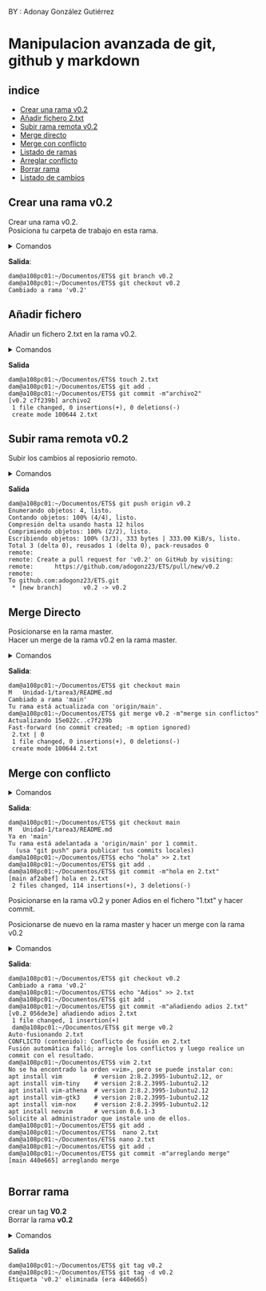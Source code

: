 <div aling= "center">

 BY : Adonay González Gutiérrez

# Manipulacion avanzada de git, github y markdown

## indice
- [Crear una rama v0.2](#crearRama)
- [Añadir fichero 2.txt](#añadirFichero2)
- [Subir rama remota v0.2](#subirRama)
- [Merge directo](#mergeDirecto)
- [Merge con conflicto](#mergeConflicto)
- [Listado de ramas](#ListadoRamas)
- [Arreglar conflicto](#arreglarConflicto)
- [Borrar rama](#borrarRamas)
- [Listado de cambios](#listadoCambios)



<a name="crearRama"></a>

## Crear una rama v0.2

Crear una rama v0.2. <br>
Posiciona tu carpeta de trabajo en esta rama.
<details>

<summary>Comandos</summary>

- git branch
- git checkout nombreRama
</details>

**Salida**:

```code
dam@a108pc01:~/Documentos/ETS$ git branch v0.2
dam@a108pc01:~/Documentos/ETS$ git checkout v0.2
Cambiado a rama 'v0.2'
```
<a name="añadirFichero2"></a>

## Añadir fichero

Añadir un fichero 2.txt en la rama v0.2.
<details>

<summary>Comandos</summary>

- touch 2.txt
- git add .
- git commit -m"agucate2"

</details>

**Salida**
```code
dam@a108pc01:~/Documentos/ETS$ touch 2.txt
dam@a108pc01:~/Documentos/ETS$ git add .
dam@a108pc01:~/Documentos/ETS$ git commit -m"archivo2"
[v0.2 c7f239b] archivo2
 1 file changed, 0 insertions(+), 0 deletions(-)
 create mode 100644 2.txt
```

<a name="subirRama"></a>

## Subir rama remota v0.2

Subir los cambios al reposiorio remoto.

<details>

<summary>Comandos</summary>

- git push origin v0.2

</details>


**Salida**
```code
dam@a108pc01:~/Documentos/ETS$ git push origin v0.2
Enumerando objetos: 4, listo.
Contando objetos: 100% (4/4), listo.
Compresión delta usando hasta 12 hilos
Comprimiendo objetos: 100% (2/2), listo.
Escribiendo objetos: 100% (3/3), 333 bytes | 333.00 KiB/s, listo.
Total 3 (delta 0), reusados 1 (delta 0), pack-reusados 0
remote: 
remote: Create a pull request for 'v0.2' on GitHub by visiting:
remote:      https://github.com/adogonz23/ETS/pull/new/v0.2
remote: 
To github.com:adogonz23/ETS.git
 * [new branch]      v0.2 -> v0.2

```
<a name="mergeDirecto"></a>

## Merge Directo

Posicionarse en la rama master. <br>
Hacer un merge de la rama v0.2 en la rama master.

<details>

<summary>Comandos</summary>

- git checkout master (main en mi caso)
- git merge v0.2 -m "merge v0.2 sin conflictos"

</details>

**Salida**:
```code
dam@a108pc01:~/Documentos/ETS$ git checkout main
M	Unidad-1/tarea3/README.md
Cambiado a rama 'main'
Tu rama está actualizada con 'origin/main'.
dam@a108pc01:~/Documentos/ETS$ git merge v0.2 -m"merge sin conflictos"
Actualizando 15e022c..c7f239b
Fast-forward (no commit created; -m option ignored)
 2.txt | 0
 1 file changed, 0 insertions(+), 0 deletions(-)
 create mode 100644 2.txt

```
<a name="mergeConflicto"></a>

## Merge con conflicto

<details>

<summary>Comandos</summary>

- git checkout main
- echo "hola" >> 2.txt
- git add .
- git commit -m"hola en 2.txt"

</details>

**Salida**:
```code
dam@a108pc01:~/Documentos/ETS$ git checkout main
M	Unidad-1/tarea3/README.md
Ya en 'main'
Tu rama está adelantada a 'origin/main' por 1 commit.
  (usa "git push" para publicar tus commits locales)
dam@a108pc01:~/Documentos/ETS$ echo "hola" >> 2.txt
dam@a108pc01:~/Documentos/ETS$ git add .
dam@a108pc01:~/Documentos/ETS$ git commit -m"hola en 2.txt"
[main af2abef] hola en 2.txt
 2 files changed, 114 insertions(+), 3 deletions(-)
```
Posicionarse en la rama v0.2 y poner Adios en el fichero "1.txt" y hacer commit. <br>

Posicionarse de nuevo en la rama master y hacer un merge con la rama v0.2

<details>

<summary>Comandos</summary>

- git checkout v0.2
- echo "Adios" >> 2.txt
- git add .
- git commit -m"añadiendo adios 2.txt"
- git checkout main
- git merge v0.2
- vim 2.txt
- git add .
- git commit -m"arregalndo merge en 1.txt"
</details>

**Salida**:
```code
dam@a108pc01:~/Documentos/ETS$ git checkout v0.2 
Cambiado a rama 'v0.2'
dam@a108pc01:~/Documentos/ETS$ echo "Adios" >> 2.txt
dam@a108pc01:~/Documentos/ETS$ git add .
dam@a108pc01:~/Documentos/ETS$ git commit -m"añadiendo adios 2.txt"
[v0.2 056de3e] añadiendo adios 2.txt
 1 file changed, 1 insertion(+)
 dam@a108pc01:~/Documentos/ETS$ git merge v0.2
Auto-fusionando 2.txt
CONFLICTO (contenido): Conflicto de fusión en 2.txt
Fusión automática falló; arregle los conflictos y luego realice un commit con el resultado.
dam@a108pc01:~/Documentos/ETS$ vim 2.txt
No se ha encontrado la orden «vim», pero se puede instalar con:
apt install vim         # version 2:8.2.3995-1ubuntu2.12, or
apt install vim-tiny    # version 2:8.2.3995-1ubuntu2.12
apt install vim-athena  # version 2:8.2.3995-1ubuntu2.12
apt install vim-gtk3    # version 2:8.2.3995-1ubuntu2.12
apt install vim-nox     # version 2:8.2.3995-1ubuntu2.12
apt install neovim      # version 0.6.1-3
Solicite al administrador que instale uno de ellos.
dam@a108pc01:~/Documentos/ETS$ git add .
dam@a108pc01:~/Documentos/ETS$  nano 2.txt
dam@a108pc01:~/Documentos/ETS$ nano 2.txt
dam@a108pc01:~/Documentos/ETS$ git add .
dam@a108pc01:~/Documentos/ETS$ git commit -m"arreglando merge"
[main 440e665] arreglando merge


```


<a name="borrarRamas"></a>

## Borrar rama

crear un tag **V0.2** <br>
Borrar la rama **v0.2**

<details>

<summary>Comandos</summary>

- git tag v0.2
- git brach -d v0.2

</details>

**Salida**
```code
dam@a108pc01:~/Documentos/ETS$ git tag v0.2
dam@a108pc01:~/Documentos/ETS$ git tag -d v0.2
Etiqueta 'v0.2' eliminada (era 440e665)
```


</div>

